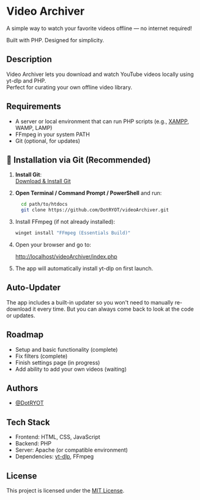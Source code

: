 # Video Archiver

A simple way to watch your favorite videos offline — no internet required!

Built with PHP. Designed for simplicity.

## Description

Video Archiver lets you download and watch YouTube videos locally using yt-dlp and PHP.  
Perfect for curating your own offline video library.

## Requirements

- A server or local environment that can run PHP scripts (e.g., [XAMPP](https://www.apachefriends.org/), WAMP, LAMP)
- FFmpeg in your system PATH
- Git (optional, for updates)

## 🚀 Installation via Git (Recommended)

1. **Install Git**:  
   [Download & Install Git](https://git-scm.com/downloads)

2. **Open Terminal / Command Prompt / PowerShell** and run:

   ```bash
     cd path/to/htdocs
     git clone https://github.com/DotRYOT/videoArchiver.git
   ```

3. Install FFmpeg (if not already installed):

   ```bash
   winget install "FFmpeg (Essentials Build)"
   ```

4. Open your browser and go to:

   [http://localhost/videoArchiver/index.php](http://localhost/videoArchiver/index.php)

5. The app will automatically install yt-dlp on first launch.

## Auto-Updater

The app includes a built-in updater so you won't need to manually re-download it every time. But you can always come back to look at the code or updates.

## Roadmap

- Setup and basic functionality (complete)
- Fix filters (complete)
- Finish settings page (in progress)
- Add ability to add your own videos (waiting)

## Authors

- [@DotRYOT](https://github.com/DotRYOT)

## Tech Stack

- Frontend: HTML, CSS, JavaScript
- Backend: PHP
- Server: Apache (or compatible environment)
- Dependencies: [yt-dlp](https://github.com/yt-dlp/yt-dlp), FFmpeg

## License

This project is licensed under the [MIT License](https://github.com/DotRYOT/videoArchiver/blob/main/LICENSE).

```

```
